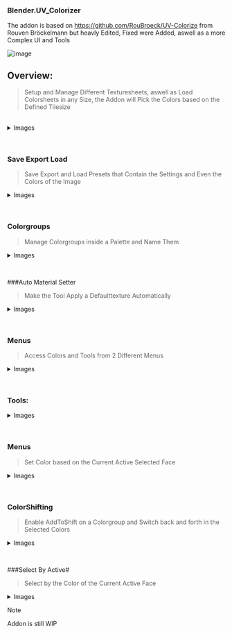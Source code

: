### Blender.UV_Colorizer

The addon is based on https://github.com/RouBroeck/UV-Colorize from Rouven Bröckelmann
but heavly Edited, Fixed were Added, aswell as a more Complex UI and Tools


 
![image](https://github.com/AnimefanPostUP/Blender.UV_Colorizer/assets/93488236/a985df5a-34b4-41f2-90b7-a87bd2dc0ef2)

## Overview:
	
>Setup and Manage Different Texturesheets, aswell as Load Colorsheets in any Size, 
>the Addon will Pick the Colors based on the Defined Tilesize
<br />

<details>
<summary>Images</summary>
![image](https://github.com/AnimefanPostUP/Blender.UV_Colorizer/assets/93488236/548803a7-c249-4ffe-b841-05cb0f2ee2eb)
![image](https://github.com/AnimefanPostUP/Blender.UV_Colorizer/assets/93488236/7768eeb0-bb4c-4cba-9523-64af4da95cbe)
</details>

 &emsp;

 ### Save Export Load
 >Save Export and Load Presets that Contain the Settings and Even the Colors of the Image
 <details>
<summary>Images</summary>
<br />

![image](https://github.com/AnimefanPostUP/Blender.UV_Colorizer/assets/93488236/fe69de02-96ee-4e7e-b4a2-d96de4d31203)
![image](https://github.com/AnimefanPostUP/Blender.UV_Colorizer/assets/93488236/18b0b903-5cd0-4165-b0dc-a8f072476e50)

<br />
</details>


 &emsp;


### Colorgroups
>Manage Colorgroups inside a Palette and Name Them
<details>
<summary>Images</summary>
<br />

>![image](https://github.com/AnimefanPostUP/Blender.UV_Colorizer/assets/93488236/653667b3-8c82-4286-9133-f36110b6a95a)
>![image](https://github.com/AnimefanPostUP/Blender.UV_Colorizer/assets/93488236/6bddae9c-4cc7-4eeb-9b3d-871af9422181)

><br />
</details>


 &emsp;

 
###Auto Material Setter
>Make the Tool Apply a Defaulttexture Automatically
<details>
<summary>Images</summary>
><br />

>![image](https://github.com/AnimefanPostUP/Blender.UV_Colorizer/assets/93488236/4313e67e-6f0f-4567-afe2-fa9baf104616)
><br />
</details>


 &emsp;


 ### Menus
 >Access Colors and Tools from 2 Different Menus
<details>
<summary>Images</summary>
><br />

>![image](https://github.com/AnimefanPostUP/Blender.UV_Colorizer/assets/93488236/a21e2460-5c12-4eef-adc3-fd6271e54f44)
>![image](https://github.com/AnimefanPostUP/Blender.UV_Colorizer/assets/93488236/bc0ec756-0967-479f-a26f-765f98ca4064)
>![image](https://github.com/AnimefanPostUP/Blender.UV_Colorizer/assets/93488236/513b89ed-6214-46f1-8a3f-c64f10cf664d)
><br />
<br />
</details>

 &emsp;


### Tools:
<details>
<summary>Images</summary>
>Rightclick on the Tools Buttons to Assign Shortcuts!
>Hover other Buttons to get Additional Information!
>
><br />

>![image](https://github.com/AnimefanPostUP/Blender.UV_Colorizer/assets/93488236/b32bb531-6c57-491a-9692-d6cc905a2275)
><br />	
</details>


 &emsp;


### Menus 
>Set Color based on the Current Active Selected Face
<details>
<summary>Images</summary>
><br />

>![image](https://github.com/AnimefanPostUP/Blender.UV_Colorizer/assets/93488236/17d0b748-312f-4b8f-bc67-f2481878c3db)
><br />
</details>


 &emsp;


### ColorShifting
>Enable AddToShift on a Colorgroup and Switch back and forth in the Selected Colors
<details>
<summary>Images</summary>
><br />

>![image](https://github.com/AnimefanPostUP/Blender.UV_Colorizer/assets/93488236/0c549ed3-1875-4b47-9ca9-b350e8b4f181)
><br />
</details>


 &emsp;


###Select By Active#
>Select by the Color of the Current Active Face
<details>
<summary>Images</summary>
><br />

>![image](https://github.com/AnimefanPostUP/Blender.UV_Colorizer/assets/93488236/2f2c24f6-f436-4e74-b033-5ee949e7dac3)
><br />
</details>


> [!NOTE]
> Addon is still WIP
	
